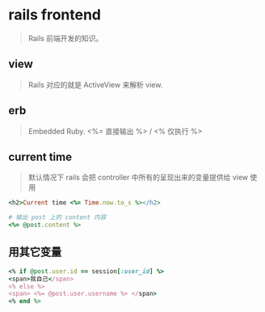 # rails frontend
> Rails 前端开发的知识。

## view
> Rails 对应的就是 ActiveView 来解析 view.

## erb
> Embedded Ruby. <%= 直接输出 %> / <% 仅执行 %>

## current time
> 默认情况下 rails 会把 controller 中所有的呈现出来的变量提供给 view 使用

```rb
<h2>Current time <%= Time.now.to_s %></h2>

# 输出 post 上的 content 内容
<%= @post.content %>
```

## 用其它变量
```rb
<% if @post.user.id == session[:user_id] %>
<span>我自己</span>
<% else %>
<span> <%= @post.user.username %> </span>
<% end %>
```